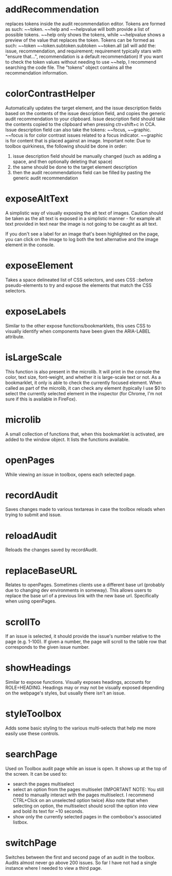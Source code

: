 # addRecommendation
replaces tokens inside the audit recommendation editor. Tokens are formed as such: ~~token. ~~help and ~~helpvalue will both provide a list of possible tokens. ~~help only shows the tokens, while ~~helpvalue shows a preview of the value that replaces the token.
Tokens can be formed as such:
~~token
~~token.subtoken.subtoken
~~token.all (all will add the: issue, recommendation, and requirement; requirement typically stars with "ensure that...", recommendation is a default recommendation)
If you want to check the token values without needing to use ~~help, I recommend searching the code file. The "tokens" object contains all the recommendation information.

# colorContrastHelper
Automatically updates the target element, and the issue description fields based on the contents of the issue description field, and copies the generic audit recommendation to your clipboard. Issue description field should take the contents copied to the clipboard when pressing ctr+shift+c in CCA. Issue description field can also take the tokens: ~~focus, ~~graphic. ~~focus is for color contrast issues related to a focus indicator. ~~graphic is for content that is placed against an image.
Important note: Due to toolbox quirkiness, the following should be done in order: 
1. issue description field should be manually changed (such as adding a space, and then optionally deleting that space)
2. the same should be done to the target element description
3. then the audit recommendations field can be filled by pasting the generic audit recommendation

# exposeAltText
A simplistic way of visually exposing the alt text of images. Caution should be taken as the alt text is exposed in a simplistic manner - for example alt text provided in text near the image is not going to be caught as alt text.

If you don't see a label for an image that's been highlighted on the page, you can click on the image to log both the text alternative and the image element in the console.

# exposeElement
Takes a space delineated list of CSS selectors, and uses CSS ::before pseudo-elements to try and expose the elements that match the CSS selectors.

# exposeLabels
Similar to the other expose functions/bookmarklets, this uses CSS to visually identify when components have been given the ARIA-LABEL attribute.

# isLargeScale
This function is also present in the microlib. It will print in the console the color, text size, font-weight, and whether it is large-scale text or not. As a bookmarklet, it only is able to check the currently focused element. When called as part of the microlib, it can check any element (typically I use $0 to select the currently selected element in the inspector (for Chrome, I'm not sure if this is available in FireFox).

# microlib
A small collection of functions that, when this bookmarklet is activated, are added to the window object. It lists the functions available. 

# openPages
While viewing an issue in toolbox, opens each selected page.

# recordAudit
Saves changes made to various textareas in case the toolbox reloads when trying to submit and issue. 

# reloadAudit
Reloads the changes saved by recordAudit.

# replaceBaseURL
Relates to openPages. Sometimes clients use a different base url (probably due to changing dev environments in someway). This allows users to replace the base url of a previous link with the new base url. Specifically when using openPages.

# scrollTo
If an issue is selected, it should provide the issue's number relative to the page (e.g. 1-100). If given a number, the page will scroll to the table row that corresponds to the given issue number.

# showHeadings
Similar to expose functions. Visually exposes headings, accounts for ROLE=HEADING. Headings may or may not be visually exposed depending on the webpage's styles, but usually there isn't an issue.

# styleToolbox
Adds some basic styling to the various multi-selects that help me more easily use these controls.

# searchPage
Used on Toolbox audit page while an issue is open. It shows up at the top of the screen. It can be used to:
- search the pages multiselect
- select an option from the pages multiselet (IMPORTANT NOTE: You still need to manually interact with the pages multiselect. I recommend CTRL+Click on an unselected option twice) Also note that when selecting on option, the multiselect should scroll the option into view and bold its text for ~10 seconds.
- show only the currently selected pages in the combobox's associated listbox.

# switchPage
Switches between the first and second page of an audit in the toolbox. Audits almost never go above 200 issues. So far I have not had a single instance where I needed to view a third page.

